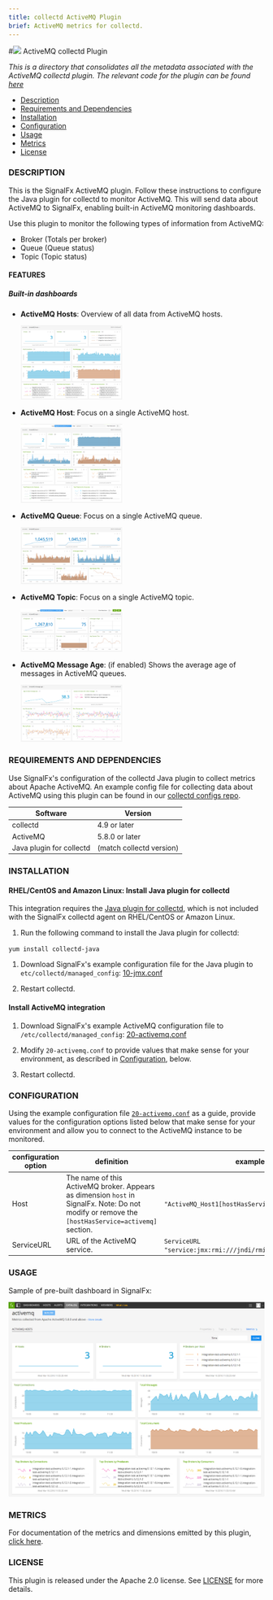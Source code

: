 ```yaml
---
title: collectd ActiveMQ Plugin
brief: ActiveMQ metrics for collectd.
---
```


#![](https://github.com/signalfx/integrations/blob/master/collectd-activemq/img/integrations_activemq.png) ActiveMQ collectd Plugin   

_This is a directory that consolidates all the metadata associated with the ActiveMQ collectd plugin. The relevant code for the plugin can be found [here](https://github.com/signalfx/activemq-integration)_

- [Description](#description)
- [Requirements and Dependencies](#requirements-and-dependencies)
- [Installation](#installation)
- [Configuration](#configuration)
- [Usage](#usage)
- [Metrics](#metrics)
- [License](#license)

### DESCRIPTION

This is the SignalFx ActiveMQ plugin. Follow these instructions to configure the Java plugin for collectd to monitor ActiveMQ. This will send data about ActiveMQ to SignalFx, enabling built-in ActiveMQ monitoring dashboards.

Use this plugin to monitor the following types of information from ActiveMQ:

* Broker (Totals per broker)
* Queue (Queue status)
* Topic (Topic status)

#### FEATURES

##### Built-in dashboards

- **ActiveMQ Hosts**: Overview of all data from ActiveMQ hosts.

  [<img src='./img/dashboard_activemq_hosts.png' width=200px>](./img/dashboard_activemq_hosts.png)

- **ActiveMQ Host**: Focus on a single ActiveMQ host.

  [<img src='./img/dashboard_activemq_host.png' width=200px>](./img/dashboard_activemq_host.png)

- **ActiveMQ Queue**: Focus on a single ActiveMQ queue.

  [<img src='./img/dashboard_activemq_queue.png' width=200px>](./img/dashboard_activemq_queue.png)

- **ActiveMQ Topic**: Focus on a single ActiveMQ topic.

  [<img src='./img/dashboard_activemq_topic.png' width=200px>](./img/dashboard_activemq_topic.png)

- **ActiveMQ Message Age**: (if enabled) Shows the average age of messages in ActiveMQ queues.

  [<img src='./img/dashboard_activemq_messageage.png' width=200px>](./img/dashboard_activemq_messageage.png)

### REQUIREMENTS AND DEPENDENCIES

Use SignalFx's configuration of the collectd Java plugin to collect metrics about Apache ActiveMQ. An example config file for collecting data about ActiveMQ using this plugin can be found in our [collectd configs repo](https://github.com/signalfx/signalfx-collectd-configs/blob/master/managed_config/20-activemq.conf).

| Software  | Version        |
|-----------|----------------|
| collectd  |  4.9 or later  |
| ActiveMQ  | 5.8.0 or later |
| Java plugin for collectd |  (match collectd version) | 
       
### INSTALLATION

#### RHEL/CentOS and Amazon Linux: Install Java plugin for collectd

This integration requires the [Java plugin for collectd](../collectd-java/), which is not included with the SignalFx collectd agent on RHEL/CentOS or Amazon Linux. 

1. Run the following command to install the Java plugin for collectd:

  `yum install collectd-java`

1. Download SignalFx's example configuration file for the Java plugin to `etc/collectd/managed_config`: [10-jmx.conf](https://github.com/signalfx/integrations/blob/master/collectd-java/10-jmx.conf)

1. Restart collectd. 

#### Install ActiveMQ integration 

1. Download SignalFx's example ActiveMQ configuration file to `/etc/collectd/managed_config`:  [20-activemq.conf](https://github.com/signalfx/integrations/blob/master/collectd-activemq/20-activemq.conf)

1. Modify `20-activemq.conf` to provide values that make sense for your environment, as described in [Configuration](#configuration), below.

1. Restart collectd.

### CONFIGURATION

Using the example configuration file [`20-activemq.conf`](././20-activemq.conf) as a guide, provide values for the configuration options listed below that make sense for your environment and allow you to connect to the ActiveMQ instance to be monitored.

| configuration option | definition | example value |
| ---------------------|------------|---------------|
| Host | The name of this ActiveMQ broker. Appears as dimension `host` in SignalFx. Note: Do not modify or remove the `[hostHasService=activemq]` section. | `"ActiveMQ_Host1[hostHasService=activemq]"` |
| ServiceURL | URL of the ActiveMQ service. | `ServiceURL "service:jmx:rmi:///jndi/rmi://localhost:1099/jmxrmi"` |

### USAGE

Sample of pre-built dashboard in SignalFx:

![](././img/dashboard_activemq.png)

### METRICS

For documentation of the metrics and dimensions emitted by this plugin, [click here](././docs).

### LICENSE

This plugin is released under the Apache 2.0 license. See [LICENSE](https://github.com/signalfx/activemq-integration/blob/master/LICENSE) for more details.
